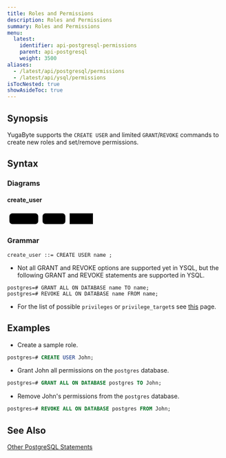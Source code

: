```yaml
---
title: Roles and Permissions
description: Roles and Permissions
summary: Roles and Permissions
menu:
  latest:
    identifier: api-postgresql-permissions
    parent: api-postgresql
    weight: 3500
aliases:
  - /latest/api/postgresql/permissions
  - /latest/api/ysql/permissions
isTocNested: true
showAsideToc: true
---
```


## Synopsis 

YugaByte supports the `CREATE USER` and limited `GRANT`/`REVOKE` commands to create new roles and set/remove permissions.

## Syntax

### Diagrams

#### create_user
<svg class="rrdiagram" version="1.1" xmlns:xlink="http://www.w3.org/1999/xlink" xmlns="http://www.w3.org/2000/svg" width="204" height="35" viewbox="0 0 204 35"><path class="connector" d="M0 22h5m67 0h10m53 0h10m54 0h5"/><rect class="literal" x="5" y="5" width="67" height="25" rx="7"/><text class="text" x="15" y="22">CREATE</text><rect class="literal" x="82" y="5" width="53" height="25" rx="7"/><text class="text" x="92" y="22">USER</text><a xlink:href="../grammar_diagrams#name"><rect class="rule" x="145" y="5" width="54" height="25"/><text class="text" x="155" y="22">name</text></a></svg>

### Grammar

```
create_user ::= CREATE USER name ;
```

- Not all GRANT and REVOKE options are supported yet in YSQL, but the following GRANT and REVOKE statements are supported in YSQL.
```
postgres=# GRANT ALL ON DATABASE name TO name;
postgres=# REVOKE ALL ON DATABASE name FROM name;
```

- For the list of possible `privileges` or `privilege_target`s see [this](https://www.postgresql.org/docs/9.0/static/sql-grant.html) page.

## Examples

- Create a sample role.

```sql
postgres=# CREATE USER John;
```

- Grant John all permissions on the `postgres` database.

```sql
postgres=# GRANT ALL ON DATABASE postgres TO John;
```

- Remove John's permissions from the `postgres` database.

```sql
postgres=# REVOKE ALL ON DATABASE postgres FROM John;
```

## See Also

[Other PostgreSQL Statements](..)